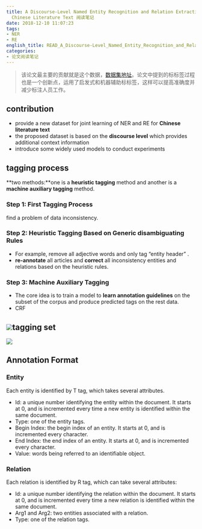 ```yaml
---
title: A Discourse-Level Named Entity Recognition and Relation Extraction Dataset for
  Chinese Literature Text 阅读笔记
date: 2018-12-10 11:07:23
tags:
- NER
- RE
english_title: READ_A_Discourse-Level_Named_Entity_Recognition_and_Relation_Extraction_Dataset_for_Chinese_Literature_Text
categories:
- 论文阅读笔记
---
```


> 该论文最主要的贡献就是这个数据，[数据集地址](https://github.com/lancopku/Chinese-Literature-NER-RE-Dataset)。论文中提到的标标签过程也是一个创新点，运用了启发式和机器辅助标标签，这样可以提高准确度并减少标注人员工作。

<!-- more -->

## contribution

- provide a new dataset for joint learning of NER and RE for **Chinese literature text**
- the proposed dataset is based on the **discourse level** which provides additional context information
- introduce some widely used models to conduct experiments 

## tagging process

**two methods:**one is a **heuristic tagging** method and another is a **machine auxiliary tagging** method. 

### Step 1: First Tagging Process

find a problem of data inconsistency.

### Step 2: Heuristic Tagging Based on Generic disambiguating Rules

- For example, remove all adjective words and only tag “entity header” .
- **re-annotate** all articles and **correct** all inconsistency entities and relations based on the heuristic rules.

### Step 3: Machine Auxiliary Tagging

- The core idea is to train a model to **learn annotation guidelines** on the subset of the corpus and produce predicted tags on the rest data. 
- CRF

## ![](https://i.loli.net/2018/12/10/5c0dd578c91a0.jpg)tagging set

![](https://i.loli.net/2018/12/10/5c0dd6230f1c3.jpg)

## Annotation Format

### Entity

Each entity is identified by T tag, which takes several attributes.

- Id: a unique number identifying the entity within the document. It starts at 0, and is incremented every time a new entity is identified within the same document.
- Type: one of the entity tags.
- Begin Index: the begin index of an entity. It starts at 0, and is incremented every character.
- End Index: the end index of an entity. It starts at 0, and is incremented every character.
- Value: words being referred to an identifiable object.

### Relation

Each relation is identified by R tag, which can take several attributes:

- Id: a unique number identifying the relation within the document. It starts at 0, and is incremented every time a new relation is identified within the same document.
- Arg1 and Arg2: two entities associated with a relation.
- Type: one of the relation tags.